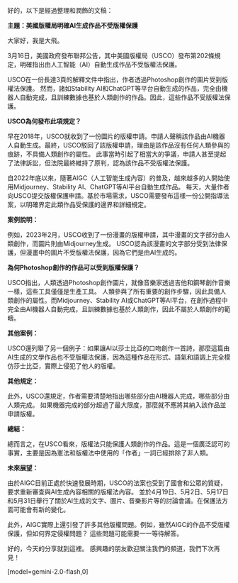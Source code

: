 好的，以下是經過整理和潤飾的文稿：

**主題：美國版權局明確AI生成作品不受版權保護**

大家好，我是大飛。

3月16日，美國政府發布聯邦公告，其中美國版權局（USCO）發布第202條規定，明確指出由人工智能（AI）自動生成作品不受版權法保護。

USCO在一份長達3頁的解釋文件中指出，作者透過Photoshop創作的圖片受到版權法保護。 然而，諸如Stability AI和ChatGPT等平台自動生成的作品，完全由機器人自動完成，且訓練數據也基於人類創作的作品。因此，這些作品不受版權法保護。

**USCO為何發布此項規定？**

早在2018年，USCO就收到了一份圖片的版權申請。申請人聲稱該作品由AI機器人自動生成。最終，USCO駁回了該版權申請，理由是該作品沒有任何人類參與的痕跡，不具備人類創作的屬性。 此事當時引起了相當大的爭議，申請人甚至提起了法律訴訟，但法院最終維持了原判，認為該作品不受版權法保護。

自2022年底以來，隨著AIGC（人工智能生成內容）的普及，越來越多的人開始使用Midjourney、Stability AI、ChatGPT等AI平台自動生成作品。 每天，大量作者向USCO提交版權保護申請。基於市場需求，USCO需要發布這樣一份公開指導法案，以明確界定此類作品受保護的邊界和詳細規定。

**案例說明：**

例如，2023年2月，USCO收到了一份漫畫的版權申請，其中漫畫的文字部分由人類創作，而圖片則由Midjourney生成。 USCO認為該漫畫的文字部分受到法律保護，但漫畫中的圖片不受版權法保護，因為它們是由AI生成的。

**為何Photoshop創作的作品可以受到版權保護？**

USCO指出，人類透過Photoshop創作圖片，就像音樂家透過吉他和鋼琴創作音樂一樣，這些工具僅僅是生產工具。 人類參與了所有重要的創作步驟，因此具備人類創作的屬性。而Midjourney、Stability AI或ChatGPT等AI平台，在創作過程中完全由AI機器人自動完成，且訓練數據也基於人類創作，因此不屬於人類創作的範疇。

**其他案例：**

USCO還列舉了另一個例子：如果讓AI以莎士比亞的口吻創作一首詩，那麼這篇由AI生成的文學作品也不受版權法保護，因為這種作品在形式、語氣和語調上完全模仿莎士比亞，實際上侵犯了他人的版權。

**其他規定：**

此外，USCO還規定，作者需要清楚地指出哪些部分由AI機器人完成，哪些部分由人類完成。 如果機器完成的部分超過了最大限度，那麼就不應將其納入該作品並申請版權。

**總結：**

總而言之，在USCO看來，版權法只能保護人類創作的作品。這是一個廣泛認可的事實，主要是因為憲法和版權法中使用的「作者」一詞已經排除了非人類。

**未來展望：**

由於AIGC目前正處於快速發展時期，USCO的法案也受到了國會和公眾的質疑，要求重新審查與AI生成內容相關的版權法內容。 並於4月19日、5月2日、5月17日和5月31日舉行了關於AI生成的文字、圖片、音樂影片等的討論會議。在保護法方面可能會有新的變化。

此外，AIGC實際上還引發了許多其他版權問題。例如，雖然AIGC的作品不受版權保護，但如何界定侵權問題？ 這些問題可能需要一一等待解答。

好的，今天的分享就到這裡。 感興趣的朋友歡迎關注我們的頻道，我們下次再見！

[model=gemini-2.0-flash,0]

